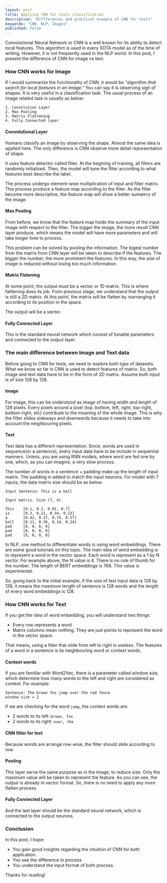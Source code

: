 ```yaml
---
layout: post
title: Applying CNN for texts classification
description: "Diffferences and practical example of CNN for texts"
keywords: "CNN, NLP, Images"
published: false
---
```


Convolutional Neural Network or CNN is a well known for its ability to detect local features. This algorithm is used in every SOTA model as of the time of writing.
However, it is not frequently used in the NLP world. In this post, I present the difference of CNN for image vs text.

### How CNN works for Image

If I would summarize the functionality of CNN, it would be *"algorithm that search for local features in an image."* You can say it is observing sign of shapes. It is very useful in a classification task. The usual process of an image related task is usually as below:

```
1. Convolution Layer
2. Max Pooling
3. Matrix Flattening
4. Fully Connected layer
```

#### Convolutional Layer
Humans classify an image by observing the shape. Almost the same idea is applied here. The only difference is CNN observe more detail representation of shape. 

It uses feature detector called filter. At the begining of training, all filters are randomly initialized. Then, the model will tune the filter according to what features best describe the label.

The process undergo element-wise multiplication of input and filter matrix. This process produce a feature map according to the filter. As the filter become more descriptive, the feature map will show a better sumamry of the image.

#### Max Pooling
From before, we know that the feature map holds the summary of the input image with respect to the filter. The bigger the image, the more result CNN layer produce, which means the model will have more parameters and will take longer time to process.

This problem can be solved by pooling the information. The bigest number from the matrix from CNN layer will be taken to describe if the features. The bigger the number, the more prominent the features. In this way, the size of image is reduced without losing too much information.

#### Matrix Flatening
At some point, the output must be a vector or 1D matrix. This is where falttening does its job. From previous stage, we understand that the output is still a 2D matrix. At this point, the matrix will be flatten by rearranging it according to its position in the space.

The output will be a vector.

#### Fully Connected Layer

This is the standard neural network which consist of tunable parameters and connected to the output layer. 

### The main difference between Image and Text data

Before going to CNN for texts, we need to explore both type of datasets. What we know so far is CNN is used to detect features of matrix. So, both image and text data have to be in the form of 2D matrix. Assume both input is of size 128 by 128.

#### Image  

For image, this can be understood as image of having width and length of 128 pixels. Every pixels around a pixel (top, bottom, left, right, top-right, bottom-right, etc) contribute to the meaning of the whole image. This is why the filter slides sideways and downwards because it needs to take into account the neighbouring pixels.

#### Text

Text data has a different representation. Since, words are used in sequence(or a sentence), every input data have to be include in sequential manners. Unless, you are using RNN models, where word are fed one by one, which, as you can imagine, a very slow process.

The number of words in a sentence + padding make up the length of input matrix. The padding is added to match the input neurons. For model with 7 inputs, the data matrix size should be as below:

```
Input Sentence: This is a ball

Input matrix. Size (7, 4).

This    [0.1, 0.2, 0.01, 0.7]
is      [0.3, 0.21, 0.34, 0.23] 
a       [0.42, 0.17, 0.74, 0.57]
ball    [0.11, 0.38, 0.14, 0.24]
pad     [0, 0, 0, 0]
pad     [0, 0, 0, 0]
pad     [0, 0, 0, 0]
```

In NLP, one method to differentiate words is using word embeddings. There are some good tutorials on this topic. The main idea of word embedding is to represent a word in the vector space. Each word is represent as a 1 by N vector. For example above, the N value is 4. There is no rule of thumb for the number. The length of BERT embeddings is 768. This value is experimental.

So, going back to the initial example, if the size of text input data is 128 by 128, it means the maximum length of sentence is 128 words and the length of every word embeddings is 128. 

### How CNN works for Text

If you get the idea of word embedding, you will understand two things:
- Every row represents a word
- Matrix columns mean nothing. They are just points to represent the word in the vector space. 

That means, using a filter that slide from left to right is useless. The features of a word in a sentence is its neighbouring word or context words.

#### Context words

If you are familiar with Word2Vec, there is a parameter called window size, which determine how many words to the left and right are considered as context. For example:

```
Sentence: The brown fox jump over the red fence
window size = 2
```

If we are checking for the word ```jump```, the context words are:
- 2 words to its left: ```brown, fox```
- 2 words to its right: ```over, the```

#### CNN filter for text

Because words are arrange row-wise, the filter should slide according to row.

#### Pooling

This layer serve the same purpose as in the image, to reduce size. Only the maximum value will be taken to represent the feature. As you can see, the output is already in vector format. So, there is no need to apply any more flatten process. 

#### Fully Connected Layer

And the last layer should be the standard neural network, which is connected to the output neurons.

### Conclusion

In this post, I hope:
- You gain good insights regarding the intuition of CNN for both application. 
- You see the difference in process
- You understand the input format of both process.

Thanks for reading!

